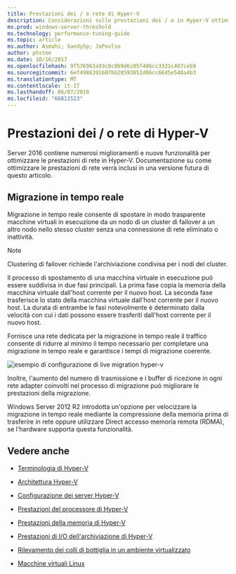 ```yaml
---
title: Prestazioni dei / o rete di Hyper-V
description: Considerazioni sulle prestazioni dei / o in Hyper-V ottimizzazione delle prestazioni di rete
ms.prod: windows-server-threshold
ms.technology: performance-tuning-guide
ms.topic: article
ms.author: Asmahi; SandySp; JoPoulso
author: phstee
ms.date: 10/16/2017
ms.openlocfilehash: 9f576963a93c8c0b9d6c05f406cc3331c407ceb9
ms.sourcegitcommit: 6ef4986391607bb28593852d06cc6645e548a4b3
ms.translationtype: MT
ms.contentlocale: it-IT
ms.lasthandoff: 06/07/2019
ms.locfileid: "66811513"
---
```

# <a name="hyper-v-network-io-performance"></a>Prestazioni dei / o rete di Hyper-V

Server 2016 contiene numerosi miglioramenti e nuove funzionalità per ottimizzare le prestazioni di rete in Hyper-V.  Documentazione su come ottimizzare le prestazioni di rete verrà inclusi in una versione futura di questo articolo.

## <a name="live-migration"></a>Migrazione in tempo reale

Migrazione in tempo reale consente di spostare in modo trasparente macchine virtuali in esecuzione da un nodo di un cluster di failover a un altro nodo nello stesso cluster senza una connessione di rete eliminato o inattività.

> [!NOTE]
> Clustering di failover richiede l'archiviazione condivisa per i nodi del cluster.

Il processo di spostamento di una macchina virtuale in esecuzione può essere suddivisa in due fasi principali. La prima fase copia la memoria della macchina virtuale dall'host corrente per il nuovo host. La seconda fase trasferisce lo stato della macchina virtuale dall'host corrente per il nuovo host. La durata di entrambe le fasi notevolmente è determinato dalla velocità con cui i dati possono essere trasferiti dall'host corrente per il nuovo host.

Fornisce una rete dedicata per la migrazione in tempo reale il traffico consente di ridurre al minimo il tempo necessario per completare una migrazione in tempo reale e garantisce i tempi di migrazione coerente.

![esempio di configurazione di live migration hyper-v](../../media/perftune-guide-live-migration.png)

Inoltre, l'aumento del numero di trasmissione e i buffer di ricezione in ogni rete adapter coinvolti nel processo di migrazione può migliorare le prestazioni della migrazione.

Windows Server 2012 R2 introdotta un'opzione per velocizzare la migrazione in tempo reale mediante la compressione della memoria prima di trasferire in rete oppure utilizzare Direct accesso memoria remota (RDMA), se l'hardware supporta questa funzionalità.

## <a name="see-also"></a>Vedere anche

-   [Terminologia di Hyper-V](terminology.md)

-   [Architettura Hyper-V](architecture.md)

-   [Configurazione dei server Hyper-V](configuration.md)

-   [Prestazioni del processore di Hyper-V](processor-performance.md)

-   [Prestazioni della memoria di Hyper-V](memory-performance.md)

-   [Prestazioni di I/O dell'archiviazione di Hyper-V](storage-io-performance.md)

-   [Rilevamento dei colli di bottiglia in un ambiente virtualizzato](detecting-virtualized-environment-bottlenecks.md)

-   [Macchine virtuali Linux](linux-virtual-machine-considerations.md)
